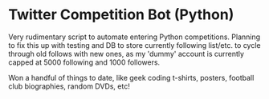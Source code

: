 # Twitter Competition Bot (Python)

Very rudimentary script to automate entering Python competitions. Planning to fix this up with testing and DB to store currently following list/etc. to cycle through old follows with new ones, as my 'dummy' account is currently capped at 5000 following and 1000 followers.

Won a handful of things to date, like geek coding t-shirts, posters, football club biographies, random DVDs, etc!
